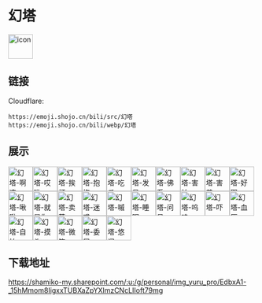# 幻塔
<img src="https://emoji.shojo.cn/bili/src/幻塔/icon.png" width="50" height="50" alt="icon">

## 链接
Cloudflare:
```
https://emoji.shojo.cn/bili/src/幻塔
https://emoji.shojo.cn/bili/webp/幻塔
```
## 展示
<img src="https://emoji.shojo.cn/bili/src/幻塔/幻塔-啊这.png" width="50" height="50" alt="幻塔-啊这"><img src="https://emoji.shojo.cn/bili/src/幻塔/幻塔-哎哟.png" width="50" height="50" alt="幻塔-哎哟"><img src="https://emoji.shojo.cn/bili/src/幻塔/幻塔-挨打.png" width="50" height="50" alt="幻塔-挨打"><img src="https://emoji.shojo.cn/bili/src/幻塔/幻塔-抱抱.png" width="50" height="50" alt="幻塔-抱抱"><img src="https://emoji.shojo.cn/bili/src/幻塔/幻塔-吃瓜.png" width="50" height="50" alt="幻塔-吃瓜"><img src="https://emoji.shojo.cn/bili/src/幻塔/幻塔-发呆.png" width="50" height="50" alt="幻塔-发呆"><img src="https://emoji.shojo.cn/bili/src/幻塔/幻塔-佛系.png" width="50" height="50" alt="幻塔-佛系"><img src="https://emoji.shojo.cn/bili/src/幻塔/幻塔-害怕.png" width="50" height="50" alt="幻塔-害怕"><img src="https://emoji.shojo.cn/bili/src/幻塔/幻塔-害羞.png" width="50" height="50" alt="幻塔-害羞"><img src="https://emoji.shojo.cn/bili/src/幻塔/幻塔-好耶.png" width="50" height="50" alt="幻塔-好耶"><img src="https://emoji.shojo.cn/bili/src/幻塔/幻塔-啾啾.png" width="50" height="50" alt="幻塔-啾啾"><img src="https://emoji.shojo.cn/bili/src/幻塔/幻塔-就是你.png" width="50" height="50" alt="幻塔-就是你"><img src="https://emoji.shojo.cn/bili/src/幻塔/幻塔-卖萌.png" width="50" height="50" alt="幻塔-卖萌"><img src="https://emoji.shojo.cn/bili/src/幻塔/幻塔-迷惑.png" width="50" height="50" alt="幻塔-迷惑"><img src="https://emoji.shojo.cn/bili/src/幻塔/幻塔-嘁.png" width="50" height="50" alt="幻塔-嘁"><img src="https://emoji.shojo.cn/bili/src/幻塔/幻塔-睡眠.png" width="50" height="50" alt="幻塔-睡眠"><img src="https://emoji.shojo.cn/bili/src/幻塔/幻塔-问号.png" width="50" height="50" alt="幻塔-问号"><img src="https://emoji.shojo.cn/bili/src/幻塔/幻塔-呜呜.png" width="50" height="50" alt="幻塔-呜呜"><img src="https://emoji.shojo.cn/bili/src/幻塔/幻塔-吓.png" width="50" height="50" alt="幻塔-吓"><img src="https://emoji.shojo.cn/bili/src/幻塔/幻塔-血压.png" width="50" height="50" alt="幻塔-血压"><img src="https://emoji.shojo.cn/bili/src/幻塔/幻塔-自拍.png" width="50" height="50" alt="幻塔-自拍"><img src="https://emoji.shojo.cn/bili/src/幻塔/幻塔-摸头.png" width="50" height="50" alt="幻塔-摸头"><img src="https://emoji.shojo.cn/bili/src/幻塔/幻塔-微笑.png" width="50" height="50" alt="幻塔-微笑"><img src="https://emoji.shojo.cn/bili/src/幻塔/幻塔-委屈.png" width="50" height="50" alt="幻塔-委屈"><img src="https://emoji.shojo.cn/bili/src/幻塔/幻塔-悠闲.png" width="50" height="50" alt="幻塔-悠闲">

## 下载地址

https://shamiko-my.sharepoint.com/:u:/g/personal/img_yuru_pro/EdbxA1-_15hMmom8IigxxTUBXaZpYXlmzCNcLIIoft79mg
